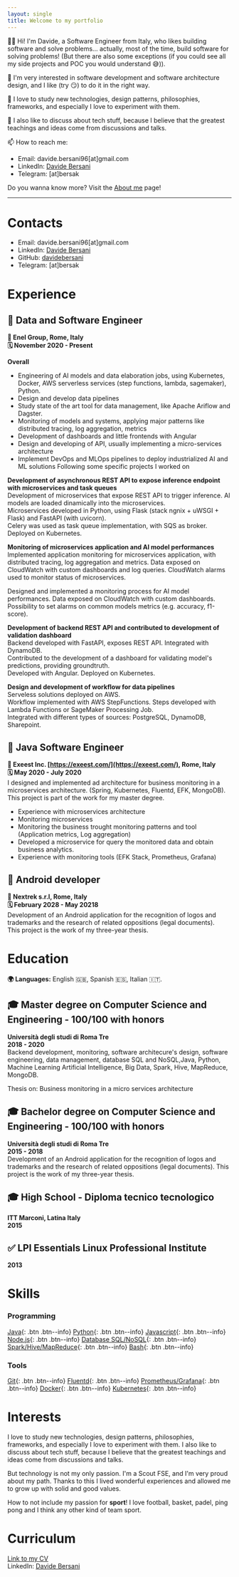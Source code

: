 ```yaml
---
layout: single
title: Welcome to my portfolio
---
```


👋🏻 Hi! I'm Davide, a Software Engineer from Italy, who likes building software and solve problems... actually, most of the time, build software for solving problems! (But there are also some exceptions (if you could see all my side projects and POC you would understand 😅)).

🚀 I'm very interested in software development and software architecture design, and I like (try 😏) to do it in the right way.

🔭 I love to study new technologies, design patterns, philosophies, frameworks, and especially I love to experiment with them.

💬 I also like to discuss about tech stuff, because I believe that the greatest teachings and ideas come from discussions and talks.

📫 How to reach me:
- Email: davide.bersani96[at]gmail.com
- LinkedIn: [Davide Bersani](https://www.linkedin.com/in/davide-bersani-598158174/)
- Telegram: [at]bersak

Do you wanna know more? Visit the [About me](https://davidebersani.github.io/about/) page!

----

# Contacts

- Email: davide.bersani96[at]gmail.com
- LinkedIn: [Davide Bersani](https://www.linkedin.com/in/davide-bersani-598158174/)
- GitHub: <a href="https://github.com/davidebersani">davidebersani</a>
- Telegram: [at]bersak

# Experience

## 👤 Data and Software Engineer
**📍 Enel Group, Rome, Italy**<br>
**🗓 November 2020 - Present**

**Overall**
- Engineering of AI models and data elaboration jobs, using Kubernetes, Docker, AWS serverless services (step functions, lambda, sagemaker), Python.
- Design and develop data pipelines
- Study state of the art tool for data management, like Apache Ariflow and Dagster.
- Monitoring of models and systems, applying major patterns like distributed tracing, log aggregation, metrics
- Development of dashboards and little frontends with Angular
- Design and developing of API, usually implementing a micro-services architecture
- Implement DevOps and MLOps pipelines to deploy industrialized AI and ML solutions
Following some specific projects I worked on

**Development of asynchronous REST API to expose inference endpoint with microservices and task queues**<br>
Development of microservices that expose REST API to trigger inference. AI models are loaded dinamically into the microservices.<br>
Microservices developed in Python, using Flask (stack ngnix + uWSGI + Flask) and FastAPI (with uvicorn).<br>
Celery was used as task queue implementation, with SQS as broker.<br>
Deployed on Kubernetes.  <br>

**Monitoring of microservices application and AI model performances**<br>
Implemented application monitoring for microservices application, with distributed tracing, log aggregation and metrics. Data exposed on CloudWatch with custom dashboards and log queries. CloudWatch alarms used to monitor status of microservices.

Designed and implemented a monitoring process for AI model performances. Data exposed on CloudWatch with custom dashboards. Possibility to set alarms on common models metrics (e.g. accuracy, f1-score).

**Development of backend REST API and contributed to development of validation dashboard**<br>
Backend developed with FastAPI, exposes REST API. Integrated with DynamoDB.<br>
Contributed to the development of a dashboard for validating model's predictions, providing groundtruth. <br>
Developed with Angular. Deployed on Kubernetes.<br>

**Design and development of workflow for data pipelines**<br>
Serveless solutions deployed on AWS.<br>
Workflow implemented with AWS StepFunctions. Steps developed with Lambda Functions or SageMaker Processing Job.<br>
Integrated with different types of sources: PostgreSQL, DynamoDB, Sharepoint.<br>

## 👤 Java Software Engineer
**📍 Exeest Inc. [https://exeest.com/](https://exeest.com/), Rome, Italy**<br>
**🗓 May 2020 - July 2020**<br>
I designed and implemented ad architecture for business monitoring in a microservices architecture. (Spring, Kubernetes, Fluentd, EFK, MongoDB).<br>
This project is part of the work for my master degree.
- Experience with microservices architecture
- Monitoring microservices
- Monitoring the business trought monitoring patterns and tool (Application metrics, Log aggregation)
- Developed a microservice for query the monitored data and obtain business analytics.
- Experience with monitoring tools (EFK Stack, Prometheus, Grafana)

## 👤 Android developer
**📍 Nextrek s.r.l, Rome, Italy**<br>
**🗓 February 2028 - May 20218**<br>
Development of an Android application for the recognition of logos and trademarks and the research of related oppositions (legal documents).<br>
This project is the work of my three-year thesis.

# Education

**🌍 Languages:** English 🇬🇧, Spanish 🇪🇸, Italian 🇮🇹.

## 🎓 Master degree on Computer Science and Engineering - 100/100 with honors
**Università degli studi di Roma Tre**<br>
**2018 - 2020**<br>
Backend development, monitoring, software architecure's design, software engineering, data management, database SQL and NoSQL,Java, Python, Machine Learning Artificial Intelligence, Big Data, Spark, Hive, MapReduce, MongoDB.

Thesis on: Business monitoring in a micro services architecture

## 🎓 Bachelor degree on Computer Science and Engineering - 100/100 with honors
**Università degli studi di Roma Tre**<br>
**2015 - 2018**<br>
Development of an Android application for the recognition of logos and trademarks and the research of related oppositions (legal documents).
This project is the work of my three-year thesis.

## 🎓 High School - Diploma tecnico tecnologico
**ITT Marconi, Latina Italy**<br>
**2015**

## ✅ LPI Essentials Linux Professional Institute
**2013**

# Skills

### Programming
[<i class="fab fa-java" aria-hidden="true"></i> Java](https://davidebersani.github.io/#skills){: .btn .btn--info}
[<i class="fab fa-python" aria-hidden="true"></i> Python](https://davidebersani.github.io/#skills){: .btn .btn--info}
[<i class="fab fa-js" aria-hidden="true"></i> Javascript](https://davidebersani.github.io/#skills){: .btn .btn--info}
[<i class="fab fa-node-js" aria-hidden="true"></i> Node.js](https://davidebersani.github.io/#skills){: .btn .btn--info}
[<i class="fa fa-database" aria-hidden="true"></i> Database SQL/NoSQL](https://davidebersani.github.io/#skills){: .btn .btn--info}
[<i class="fa fa-terminal" aria-hidden="true"></i> Spark/Hive/MapReduce](https://davidebersani.github.io/#skills){: .btn .btn--info}
[<i class="fab fa-linux" aria-hidden="true"></i> Bash](https://davidebersani.github.io/#skills){: .btn .btn--info}

### Tools
[<i class="fab fa-git" aria-hidden="true"></i> Git](https://davidebersani.github.io/#skills){: .btn .btn--info}
[<i class="fa fa-file" aria-hidden="true"></i> Fluentd](https://davidebersani.github.io/#skills){: .btn .btn--info}
[<i class="fa fa-eye" aria-hidden="true"></i> Prometheus/Grafana](https://davidebersani.github.io/#skills){: .btn .btn--info}
[<i class="fab fa-docker" aria-hidden="true"></i> Docker](https://davidebersani.github.io/#skills){: .btn .btn--info}
[<i class="fa fa-dharmachakra" aria-hidden="true"></i> Kubernetes](https://davidebersani.github.io/#skills){: .btn .btn--info}

# Interests

I love to study new technologies, design patterns, philosophies, frameworks, and especially I love to experiment with them. I also like to discuss about tech stuff, because I believe that the greatest teachings and ideas come from discussions and talks.

But technology is not my only passion. I'm a Scout FSE, and I'm very proud about my path. Thanks to this I lived wonderful experiences and allowed me to grow up with solid and good values.

How to not include my passion for **sport**! I love football, basket, padel, ping pong and I think any other kind of team sport.

# Curriculum
[Link to my CV](https://drive.google.com/file/d/1WyEAU1JpLcgeFxJiXPczEQkFxN6u7gMv/view?usp=sharing)<br>
LinkedIn: [Davide Bersani](https://www.linkedin.com/in/davide-bersani-598158174/)

